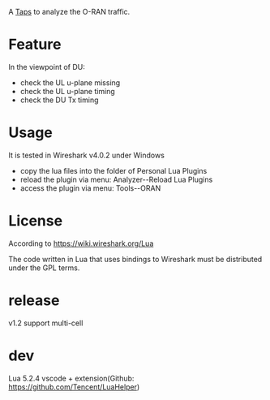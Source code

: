 A [Taps](https://wiki.wireshark.org/Lua/Taps) to analyze the O-RAN traffic.

# Feature
In the viewpoint of DU:
* check the UL u-plane missing
* check the UL u-plane timing
* check the DU Tx timing

# Usage
It is tested in Wireshark v4.0.2 under Windows
* copy the lua files into the folder of Personal Lua Plugins
* reload the plugin via menu: Analyzer--Reload Lua Plugins
* access the plugin via menu: Tools--ORAN

# License
According to https://wiki.wireshark.org/Lua

The code written in Lua that uses bindings to Wireshark must be distributed under the GPL terms. 
# release
v1.2 support multi-cell

# dev
Lua 5.2.4
vscode + extension(Github: https://github.com/Tencent/LuaHelper)
